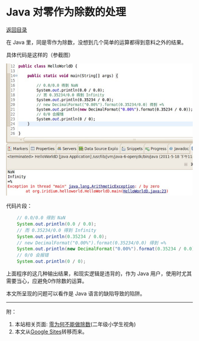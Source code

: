# Java 对零作为除数的处理

[返回目录](index.md)

在 Java 里，同是零作为除数，没想到几个简单的运算都得到意料之外的结果。

具体代码是这样的（参截图）

![](images/zero-devide.jpg)

代码片段：

```java
    // 0.0/0.0 得到 NaN
    System.out.println(0.0 / 0.0);
    // 而 0.35234/0.0 得到 Infinity
    System.out.println(0.35234 / 0.0);
    // new DecimalFormat("0.00%").format(0.35234/0.0) 得到 ∞%
    System.out.println(new DecimalFormat("0.00%").format(0.35234 / 0.0));
    // 0/0 会报错
    System.out.println(0 / 0);
```

上面程序的这几种输出结果，和现实逻辑是违背的，作为 Java 用户，使用时尤其需要当心，应避免0作除数的运算。

本文所呈现的问题可以看作是 Java 语言的缺陷导致的陷阱。

---

附：

1. 本站相关页面: [零为何不能做除数](../maths/why_cannot_zero_be_a_divisor.md)(二年级小学生视角)
2. 本文从[Google Sites](https://sites.google.com/site/iridiumsite/it/java/java-lang/zero-devide)转移而来。